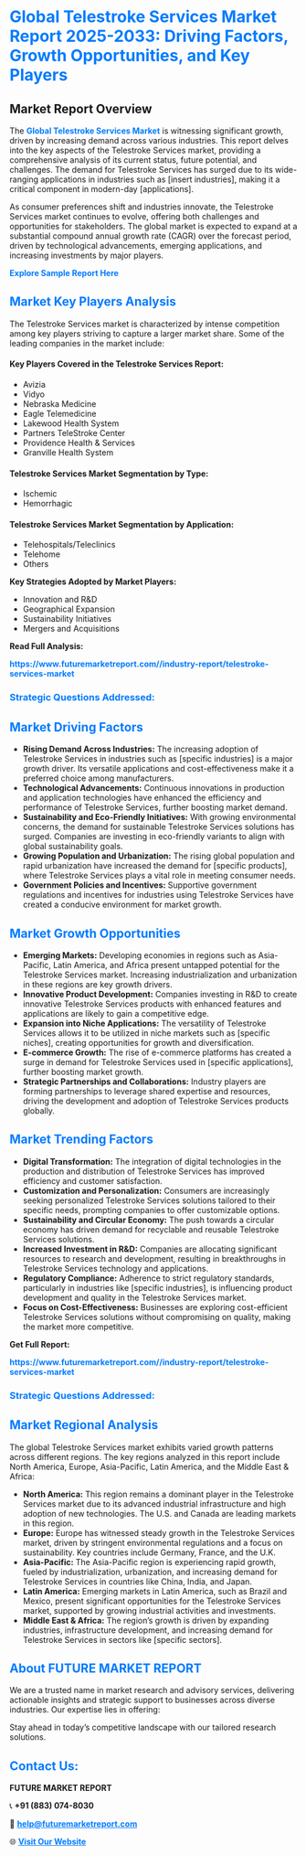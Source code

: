 <h1 style="color: #007BFF;">Global Telestroke Services Market Report 2025-2033: Driving Factors, Growth Opportunities, and Key Players</h1>

<section id="overview">
<h2>Market Report Overview</h2>
<p>The <a href="https://www.futuremarketreport.com//industry-report/telestroke-services-market" style="color: #007BFF; text-decoration: none;"><strong>Global Telestroke Services Market</strong></a> is witnessing significant growth, driven by increasing demand across various industries. This report delves into the key aspects of the Telestroke Services market, providing a comprehensive analysis of its current status, future potential, and challenges. The demand for Telestroke Services has surged due to its wide-ranging applications in industries such as [insert industries], making it a critical component in modern-day [applications].</p>
<p>As consumer preferences shift and industries innovate, the Telestroke Services market continues to evolve, offering both challenges and opportunities for stakeholders. The global market is expected to expand at a substantial compound annual growth rate (CAGR) over the forecast period, driven by technological advancements, emerging applications, and increasing investments by major players.</p>
</section>

<section id="overview">
<p><a href="https://www.futuremarketreport.com//request-sample/reportId=59072" style="color: #007BFF; text-decoration: none;"><strong>Explore Sample Report Here</strong></a></p>
</section>

<section id="key-players">
<h2 style="color: #007BFF;">Market Key Players Analysis</h2>
<p>The Telestroke Services market is characterized by intense competition among key players striving to capture a larger market share. Some of the leading companies in the market include:</p>
<h4>Key Players Covered in the Telestroke Services Report:</h4>
<ul><li>Avizia</li><li>Vidyo</li><li>Nebraska Medicine</li><li>Eagle Telemedicine</li><li>Lakewood Health System</li><li>Partners TeleStroke Center</li><li>Providence Health &amp; Services</li><li>Granville Health System</li></ul>
<h4>Telestroke Services Market Segmentation by Type:</h4>
<ul><li>Ischemic</li><li>Hemorrhagic</li></ul>

<h4>Telestroke Services Market Segmentation by Application:</h4>
<ul><li>Telehospitals/Teleclinics</li><li>Telehome</li><li>Others</li></ul>
<p><strong>Key Strategies Adopted by Market Players:</strong></p>
<ul>
<li>Innovation and R&D</li>
<li>Geographical Expansion</li>
<li>Sustainability Initiatives</li>
<li>Mergers and Acquisitions</li>
</ul>
</section>

<section>
<p><strong>Read Full Analysis: </strong></p><a href="https://www.futuremarketreport.com//industry-report/telestroke-services-market" style="color: #007BFF; text-decoration: none;"><strong>https://www.futuremarketreport.com//industry-report/telestroke-services-market</strong></a>
<h3 style="color: #007BFF;">Strategic Questions Addressed:</h3>
</section>

<section id="driving-factors">
<h2 style="color: #007BFF;">Market Driving Factors</h2>
<ul>
<li><strong>Rising Demand Across Industries:</strong> The increasing adoption of Telestroke Services in industries such as [specific industries] is a major growth driver. Its versatile applications and cost-effectiveness make it a preferred choice among manufacturers.</li>
<li><strong>Technological Advancements:</strong> Continuous innovations in production and application technologies have enhanced the efficiency and performance of Telestroke Services, further boosting market demand.</li>
<li><strong>Sustainability and Eco-Friendly Initiatives:</strong> With growing environmental concerns, the demand for sustainable Telestroke Services solutions has surged. Companies are investing in eco-friendly variants to align with global sustainability goals.</li>
<li><strong>Growing Population and Urbanization:</strong> The rising global population and rapid urbanization have increased the demand for [specific products], where Telestroke Services plays a vital role in meeting consumer needs.</li>
<li><strong>Government Policies and Incentives:</strong> Supportive government regulations and incentives for industries using Telestroke Services have created a conducive environment for market growth.</li>
</ul>
</section>

<section id="growth-opportunities">
<h2 style="color: #007BFF;">Market Growth Opportunities</h2>
<ul>
<li><strong>Emerging Markets:</strong> Developing economies in regions such as Asia-Pacific, Latin America, and Africa present untapped potential for the Telestroke Services market. Increasing industrialization and urbanization in these regions are key growth drivers.</li>
<li><strong>Innovative Product Development:</strong> Companies investing in R&D to create innovative Telestroke Services products with enhanced features and applications are likely to gain a competitive edge.</li>
<li><strong>Expansion into Niche Applications:</strong> The versatility of Telestroke Services allows it to be utilized in niche markets such as [specific niches], creating opportunities for growth and diversification.</li>
<li><strong>E-commerce Growth:</strong> The rise of e-commerce platforms has created a surge in demand for Telestroke Services used in [specific applications], further boosting market growth.</li>
<li><strong>Strategic Partnerships and Collaborations:</strong> Industry players are forming partnerships to leverage shared expertise and resources, driving the development and adoption of Telestroke Services products globally.</li>
</ul>
</section>

<section id="trending-factors">
<h2 style="color: #007BFF;">Market Trending Factors</h2>
<ul>
<li><strong>Digital Transformation:</strong> The integration of digital technologies in the production and distribution of Telestroke Services has improved efficiency and customer satisfaction.</li>
<li><strong>Customization and Personalization:</strong> Consumers are increasingly seeking personalized Telestroke Services solutions tailored to their specific needs, prompting companies to offer customizable options.</li>
<li><strong>Sustainability and Circular Economy:</strong> The push towards a circular economy has driven demand for recyclable and reusable Telestroke Services solutions.</li>
<li><strong>Increased Investment in R&D:</strong> Companies are allocating significant resources to research and development, resulting in breakthroughs in Telestroke Services technology and applications.</li>
<li><strong>Regulatory Compliance:</strong> Adherence to strict regulatory standards, particularly in industries like [specific industries], is influencing product development and quality in the Telestroke Services market.</li>
<li><strong>Focus on Cost-Effectiveness:</strong> Businesses are exploring cost-efficient Telestroke Services solutions without compromising on quality, making the market more competitive.</li>
</ul>
</section>

<section>
<p><strong>Get Full Report: </strong></p><a href="https://www.futuremarketreport.com//industry-report/telestroke-services-market" style="color: #007BFF; text-decoration: none;"><strong>https://www.futuremarketreport.com//industry-report/telestroke-services-market</strong></a>
<h3 style="color: #007BFF;">Strategic Questions Addressed:</h3>
</section>


<section id="regional-analysis">
<h2 style="color: #007BFF;">Market Regional Analysis</h2>
<p>The global Telestroke Services market exhibits varied growth patterns across different regions. The key regions analyzed in this report include North America, Europe, Asia-Pacific, Latin America, and the Middle East & Africa:</p>
<ul>
<li><strong>North America:</strong> This region remains a dominant player in the Telestroke Services market due to its advanced industrial infrastructure and high adoption of new technologies. The U.S. and Canada are leading markets in this region.</li>
<li><strong>Europe:</strong> Europe has witnessed steady growth in the Telestroke Services market, driven by stringent environmental regulations and a focus on sustainability. Key countries include Germany, France, and the U.K.</li>
<li><strong>Asia-Pacific:</strong> The Asia-Pacific region is experiencing rapid growth, fueled by industrialization, urbanization, and increasing demand for Telestroke Services in countries like China, India, and Japan.</li>
<li><strong>Latin America:</strong> Emerging markets in Latin America, such as Brazil and Mexico, present significant opportunities for the Telestroke Services market, supported by growing industrial activities and investments.</li>
<li><strong>Middle East & Africa:</strong> The region’s growth is driven by expanding industries, infrastructure development, and increasing demand for Telestroke Services in sectors like [specific sectors].</li>
</ul>
</section>

<footer>
<h2 style="color: #007BFF;">About FUTURE MARKET REPORT</h2>
<p>We are a trusted name in market research and advisory services, delivering actionable insights and strategic support to businesses across diverse industries. Our expertise lies in offering:</p>

<p>Stay ahead in today’s competitive landscape with our tailored research solutions.</p>

<h2 style="color: #007BFF;">Contact Us:</h2>
<p><strong>FUTURE MARKET REPORT</strong></p>
<p>📞 <strong>+91 (883) 074-8030</strong></p>
<p>📧 <strong><a href="mailto:help@futuremarketreport.com" style="color: #007BFF;">help@futuremarketreport.com</a></strong></p>
<p>🌐 <strong><a href="https://www.futuremarketreport.com/" style="color: #007BFF;">Visit Our Website</a></strong></p>
</footer>